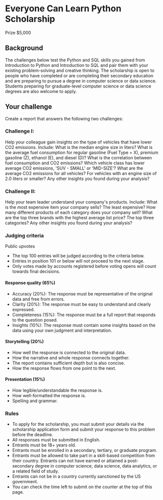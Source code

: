 # Everyone Can Learn Python Scholarship
Prize $5,000

## Background
The challenges below test the Python and SQL skills you gained from Introduction to Python and Introduction to SQL and pair them with your existing problem-solving and creative thinking. The scholarship is open to people who have completed or are completing their secondary education and are preparing to pursue a degree in computer science or data science. Students preparing for graduate-level computer science or data science degrees are also welcome to apply.

## Your challenge
Create a report that answers the following two challenges:

### Challenge I: 

Help your colleague gain insights on the type of vehicles that have lower CO2 emissions. Include:
What is the median engine size in liters?
What is the average fuel consumption for regular gasoline (Fuel Type = X), premium gasoline (Z), ethanol (E), and diesel (D)?
What is the correlation between fuel consumption and CO2 emissions?
Which vehicle class has lower average CO2 emissions, 'SUV - SMALL' or 'MID-SIZE'?
What are the average CO2 emissions for all vehicles? For vehicles with an engine size of 2.0 liters or smaller?
Any other insights you found during your analysis?

### Challenge II: 

Help your team leader understand your company's products. Include:
What is the most expensive item your company sells? The least expensive?
How many different products of each category does your company sell?
What are the top three brands with the highest average list price? The top three categories?
Any other insights you found during your analysis?

### Judging criteria
Public upvotes
* The top 100 entries will be judged according to the criteria below.
* Entries in position 101 or below will not proceed to the next stage.
* Only votes made by accounts registered before voting opens will count towards final decisions.

#### Response quality (65%)
* Accuracy (20%): The response must be representative of the original data and free from errors.
* Clarity (20%): The response must be easy to understand and clearly expressed.
* Completeness (15%): The response must be a full report that responds to the question posed.
* Insights (10%): The response must contain some insights based on the data using your own judgment and interpretation.

#### Storytelling (20%)
* How well the response is connected to the original data.
* How the narrative and whole response connects together.
* The report contains sufficient depth but is also concise.
* How the response flows from one point to the next.

#### Presentation (15%)
* How legible/understandable the response is.
* How well-formatted the response is.
* Spelling and grammar.

### Rules
* To apply for the scholarship, you must submit your details via the scholarship application form and submit your response to this problem before the deadline.
* All responses must be submitted in English.
* Entrants must be 18+ years old.
* Entrants must be enrolled in a secondary, tertiary, or graduate program.
* Entrants must be allowed to take part in a skill-based competition from their country.
Entrants can not have earned or attained a post-secondary degree in computer science, data science, data analytics, or a related field of study.
* Entrants can not be in a country currently sanctioned by the US government.
* You can check the time left to submit on the counter at the top of this page.
